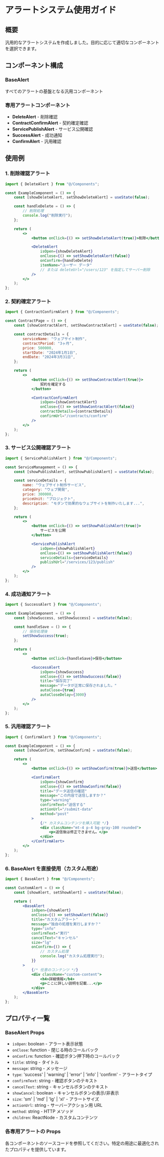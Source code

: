 # アラートシステム使用ガイド

## 概要

汎用的なアラートシステムを作成しました。目的に応じて適切なコンポーネントを選択できます。

## コンポーネント構成

### BaseAlert

すべてのアラートの基盤となる汎用コンポーネント

### 専用アラートコンポーネント

-   **DeleteAlert** - 削除確認
-   **ContractConfirmAlert** - 契約確定確認
-   **ServicePublishAlert** - サービス公開確認
-   **SuccessAlert** - 成功通知
-   **ConfirmAlert** - 汎用確認

## 使用例

### 1. 削除確認アラート

```jsx
import { DeleteAlert } from "@/Components";

const ExampleComponent = () => {
    const [showDeleteAlert, setShowDeleteAlert] = useState(false);

    const handleDelete = () => {
        // 削除処理
        console.log("削除実行");
    };

    return (
        <>
            <button onClick={() => setShowDeleteAlert(true)}>削除</button>

            <DeleteAlert
                isOpen={showDeleteAlert}
                onClose={() => setShowDeleteAlert(false)}
                onConfirm={handleDelete}
                itemName="ユーザー データ"
                // または deleteUrl="/users/123" を指定してサーバー削除
            />
        </>
    );
};
```

### 2. 契約確定アラート

```jsx
import { ContractConfirmAlert } from "@/Components";

const ContractPage = () => {
    const [showContractAlert, setShowContractAlert] = useState(false);

    const contractDetails = {
        serviceName: "ウェブサイト制作",
        contractPeriod: "3ヶ月",
        price: 500000,
        startDate: "2024年1月1日",
        endDate: "2024年3月31日",
    };

    return (
        <>
            <button onClick={() => setShowContractAlert(true)}>
                契約を確定する
            </button>

            <ContractConfirmAlert
                isOpen={showContractAlert}
                onClose={() => setShowContractAlert(false)}
                contractDetails={contractDetails}
                confirmUrl="/contracts/confirm"
            />
        </>
    );
};
```

### 3. サービス公開確認アラート

```jsx
import { ServicePublishAlert } from "@/Components";

const ServiceManagement = () => {
    const [showPublishAlert, setShowPublishAlert] = useState(false);

    const serviceDetails = {
        name: "ウェブサイト制作サービス",
        category: "ウェブ開発",
        price: 300000,
        priceUnit: "プロジェクト",
        description: "モダンで効果的なウェブサイトを制作いたします...",
    };

    return (
        <>
            <button onClick={() => setShowPublishAlert(true)}>
                サービスを公開
            </button>

            <ServicePublishAlert
                isOpen={showPublishAlert}
                onClose={() => setShowPublishAlert(false)}
                serviceDetails={serviceDetails}
                publishUrl="/services/123/publish"
            />
        </>
    );
};
```

### 4. 成功通知アラート

```jsx
import { SuccessAlert } from "@/Components";

const ExampleComponent = () => {
    const [showSuccess, setShowSuccess] = useState(false);

    const handleSave = () => {
        // 保存処理後
        setShowSuccess(true);
    };

    return (
        <>
            <button onClick={handleSave}>保存</button>

            <SuccessAlert
                isOpen={showSuccess}
                onClose={() => setShowSuccess(false)}
                title="保存完了"
                message="データが正常に保存されました。"
                autoClose={true}
                autoCloseDelay={3000}
            />
        </>
    );
};
```

### 5. 汎用確認アラート

```jsx
import { ConfirmAlert } from "@/Components";

const ExampleComponent = () => {
    const [showConfirm, setShowConfirm] = useState(false);

    return (
        <>
            <button onClick={() => setShowConfirm(true)}>送信</button>

            <ConfirmAlert
                isOpen={showConfirm}
                onClose={() => setShowConfirm(false)}
                title="データ送信の確認"
                message="この内容で送信しますか？"
                type="warning"
                confirmText="送信する"
                actionUrl="/submit-data"
                method="post"
            >
                {/* カスタムコンテンツを挿入可能 */}
                <div className="mt-4 p-4 bg-gray-100 rounded">
                    <p>送信後は修正できません。</p>
                </div>
            </ConfirmAlert>
        </>
    );
};
```

### 6. BaseAlert を直接使用（カスタム用途）

```jsx
import { BaseAlert } from "@/Components";

const CustomAlert = () => {
    const [showAlert, setShowAlert] = useState(false);

    return (
        <BaseAlert
            isOpen={showAlert}
            onClose={() => setShowAlert(false)}
            title="カスタムアラート"
            message="独自の処理を実行しますか？"
            type="info"
            confirmText="実行"
            cancelText="キャンセル"
            size="lg"
            onConfirm={() => {
                // カスタム処理
                console.log("カスタム処理実行");
            }}
        >
            {/* 任意のコンテンツ */}
            <div className="custom-content">
                <h4>詳細情報</h4>
                <p>ここに詳しい説明を記載...</p>
            </div>
        </BaseAlert>
    );
};
```

## プロパティ一覧

### BaseAlert Props

-   `isOpen`: boolean - アラート表示状態
-   `onClose`: function - 閉じる時のコールバック
-   `onConfirm`: function - 確認ボタン押下時のコールバック
-   `title`: string - タイトル
-   `message`: string - メッセージ
-   `type`: 'success' | 'warning' | 'error' | 'info' | 'confirm' - アラートタイプ
-   `confirmText`: string - 確認ボタンのテキスト
-   `cancelText`: string - キャンセルボタンのテキスト
-   `showCancel`: boolean - キャンセルボタンの表示/非表示
-   `size`: 'sm' | 'md' | 'lg' | 'xl' - アラートサイズ
-   `actionUrl`: string - サーバーアクション用 URL
-   `method`: string - HTTP メソッド
-   `children`: ReactNode - カスタムコンテンツ

### 各専用アラートの Props

各コンポーネントのソースコードを参照してください。特定の用途に最適化されたプロパティを提供しています。
